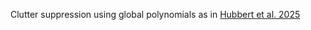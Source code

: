Clutter suppression using global polynomials as in [Hubbert et al. 2025](https://journals.ametsoc.org/view/journals/atot/42/6/JTECH-D-24-0029.1.xml)

